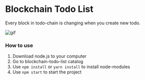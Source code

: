 Blockchain Todo List
========================

Every block in todo-chain is changing when you create new todo.

![gif](https://media.giphy.com/media/9JvknWcpIJCQI9t2OL/giphy.gif)

### How to use
1) Download node.js to your computer
2) Go to blockchain-todo-list catalog
3) Use ```npm install``` or ```yarn install``` to install node-modules
4) Use ```npm start``` to start the project

